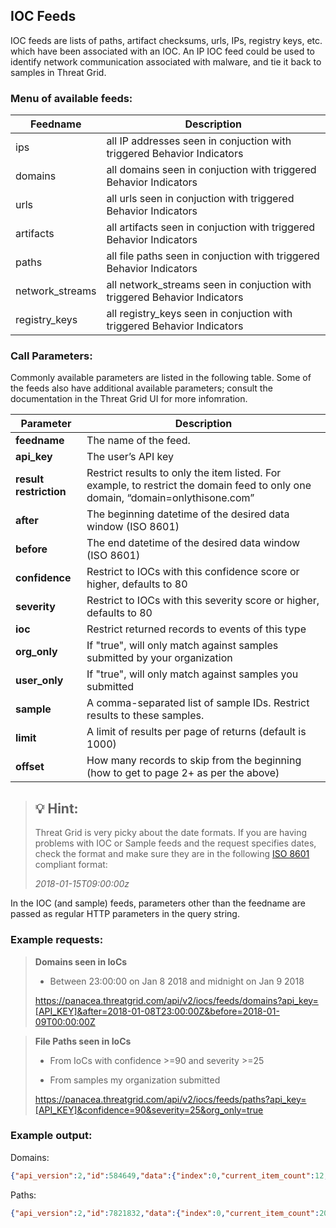 ## IOC Feeds

IOC feeds are lists of paths, artifact checksums, urls, IPs, registry keys, etc. which have been associated with an IOC. An IP IOC feed could be used to identify network communication associated with malware, and tie it back to samples in Threat Grid.

### Menu of available feeds:

|Feedname|Description|
|--------|-----------|
|ips|all IP addresses seen in conjuction with triggered Behavior Indicators|
|domains|all domains seen in conjuction with triggered Behavior Indicators|
|urls|all urls seen in conjuction with triggered Behavior Indicators|
|artifacts|all artifacts seen in conjuction with triggered Behavior Indicators|
|paths|all file paths seen in conjuction with triggered Behavior Indicators|
|network_streams|all network_streams seen in conjuction with triggered Behavior Indicators|
|registry_keys|all registry_keys seen in conjuction with triggered Behavior Indicators|

### Call Parameters:
Commonly available parameters are listed in the following table. Some of the feeds also have additional available parameters; consult the documentation in the Threat Grid UI for more infomration. 

| **Parameter**         | **Description**                                                                                                                 |
|------------------------|---------------------------------------------------------------------------------------------------------------------------------|
| **feedname**           | The name of the feed.                                                                                                           |
| **api\_key**           | The user’s API key                                                                                                              |
| **result restriction** | Restrict results to only the item listed. For example, to restrict the domain feed to only one domain, “domain=onlythisone.com” |
| **after**              | The beginning datetime of the desired data window (ISO 8601)                                                                                       |
| **before**             | The end datetime of the desired data window    (ISO 8601)                                                                                          |
| **confidence**         | Restrict to IOCs with this confidence score or higher, defaults to 80                                                           |
| **severity**           | Restrict to IOCs with this severity score or higher, defaults to 80                                                             |
| **ioc**                | Restrict returned records to events of this type                                                                                |
| **org\_only**          | If "true", will only match against samples submitted by your organization                                                       |
| **user\_only**         | If "true", will only match against samples you submitted                                                                        |
| **sample**             | A comma-separated list of sample IDs. Restrict results to these samples.                                                        |
| **limit** | A limit of results per page of returns (default is 1000)|
| **offset** | How many records to skip from the beginning (how to get to page 2+ as per the above)|

>## &#128161; Hint:
>
> Threat Grid is very picky about the date formats. If you are having problems with IOC or Sample feeds and the request specifies dates, check the format and make sure they are in the following [ISO 8601](https://en.wikipedia.org/wiki/ISO_8601) compliant format: 
>
>*2018-01-15T09:00:00z*

In the IOC (and sample) feeds, parameters other than the feedname are passed as
regular HTTP parameters in the query string.

### Example requests:

> **Domains seen in IoCs**
> 
> -   Between 23:00:00 on Jan 8 2018 and midnight on Jan 9 2018
> 
> https://panacea.threatgrid.com/api/v2/iocs/feeds/domains?api_key=[API_KEY]&after=2018-01-08T23:00:00Z&before=2018-01-09T00:00:00Z

> **File Paths seen in IoCs**
> 
> -   From IoCs with confidence >=90 and severity >=25
> 
> -   From samples my organization submitted
> 
> https://panacea.threatgrid.com/api/v2/iocs/feeds/paths?api_key=[API_KEY]&confidence=90&severity=25&org_only=true

### Example output:

Domains:
```json
{"api_version":2,"id":584649,"data":{"index":0,"current_item_count":12,"items_per_page":1000,"items":[{"domain":"h120831.s07.test-hf.su","timestamp":"2018-01-08T23:11:44Z","ioc":"network-snort-malware","confidence":95,"severity":95,"sample_id":"3afbe9eb2e5641d1ab3dd79c623458e9","sample_sha256":"280763aaf275cdb1499e2d3f2dd4b9eafbbd85a4ee77da41e60723b0e5f1974f"},{"domain":"h120831.s07.test-hf.su","timestamp":"2018-01-08T23:07:43Z","ioc":"network-snort-malware","confidence":95,"severity":95,"sample_id":"b1058c961d2124f9e02ae664ff5ffcd8","sample_sha256":"280763aaf275cdb1499e2d3f2dd4b9eafbbd85a4ee77da41e60723b0e5f1974f"},{"domain":"greatlymissed.co.za","timestamp":"2018-01-08T23:03:27Z","ioc":"document-network-traffic","confidence":90,"severity":100,"sample_id":"267d6f282408cf955a47f47612c6ef36","sample_sha256":"13d381b160d46739c4d9cddff9221f8f55fe9f1b51cfca911295e2ee6b61c792"},{…}]}}
```
Paths:
```JSON
{"api_version":2,"id":7821832,"data":{"index":0,"current_item_count":20,"items_per_page":1000,"items":[{"path":"index.min.js","timestamp":"2018-01-08T23:59:43Z","ioc":"js-uses-encrypt-decrypt","confidence":90,"severity":75,"sample_id":"e7aa1763546059314f76ff09c0a1ea38","sample_sha256":"7bb4ec1304af493f885af90ef0ad49a06033bfa3b433c3a06657aa961e802a12"},{…}]}}
```
